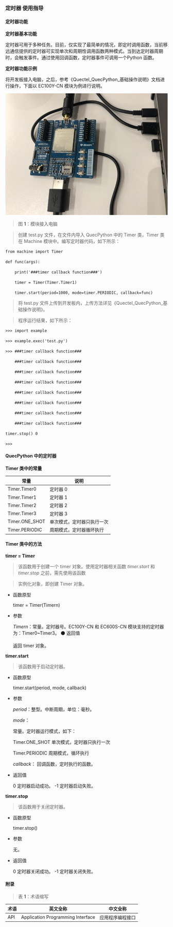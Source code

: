 ### 定时器 使用指导

#### 定时器功能 

**定时器基本功能** 

定时器可用于多种任务。目前，仅实现了最简单的情况，即定时调用函数，当前移远通信提供的定时器可实现单次和周期性调用函数两种模式。当到达定时器周期时，会触发事件。通过使用回调函数，定时器事件可调用一个Python 函数。

**定时器功能示例** 

将开发板接入电脑，之后，参考《Quectel_QuecPython_基础操作说明》文档进行操作，下面以
EC100Y-CN 模块为例进行说明。

![](media/782cd2c870c62e6f022cca4e47c7c806.jpg)

>   图 **1**：模块接入电脑

>   创建 test.py 文件，在文件内导入 QuecPython 中的 Timer 类，Timer 类在 Machine
>   模块中。编写定时器代码，如下所示：

```
from machine import Timer

def func(args):

	print('###timer callback function###')

	timer = Timer(Timer.Timer1)

	timer.start(period=1000, mode=timer.PERIODIC, callback=func)
```



>   将 test.py
>   文件上传到开发板内，上传方法详见《Quectel_QuecPython_基础操作说明》。

>   程序运行结果，如下所示：

```
>>> import example

>>> example.exec('test.py')

>>> ###timer callback function###

	###timer callback function###

	###timer callback function###

	###timer callback function###

	###timer callback function###

	###timer callback function###

	###timer callback function### 
	
	###timer callback function###
	
timer.stop() 0

>>>
```



#### **QuecPython** 中的定时器 

**Timer 类中的常量** 

| 常量           | 说明                       |
| -------------- | -------------------------- |
| Timer.Timer0   | 定时器 0                   |
| Timer.Timer1   | 定时器 1                   |
| Timer.Timer2   | 定时器 2                   |
| Timer.Timer3   | 定时器 3                   |
| Timer.ONE_SHOT | 单次模式，定时器只执行一次 |
| Timer.PERIODIC | 周期模式，定时器循环执行   |

#### Timer 类中的方法 

**timer = Timer** 

>   该函数用于创建一个 timer 对象。使用定时器相关函数 *timer.start* 和
>   *timer.stop* 之前，需先使用该函数

>   实例化对象，即创建 Timer 对象。

- 函数原型

  timer = Timer(Timern)

- 参数

  *Timern*：常量。定时器号。EC100Y-CN 和 EC600S-CN
  模块支持的定时器为：Timer0~Timer3。 ⚫ 返回值

  返回 timer 对象。

**timer.start** 

>   该函数用于启动定时器。

- 函数原型

  timer.start(period, mode, callback)

- 参数

  *period*：整型。中断周期，单位：毫秒。

  *mode*：

  常量。定时器运行模式，如下：

  Timer.ONE_SHOT 单次模式，定时器只执行一次

  Timer.PERIODIC 周期模式，循环执行

  *callback*： 回调函数，定时执行的函数。

- 返回值

  0 定时器启动成功。 -1 定时器启动失败。

**timer.stop** 

>   该函数用于关闭定时器。

- 函数原型

  timer.stop()

- 参数

  无。

- 返回值

  0 定时器关闭成功。 -1 定时器关闭失败。


#### 附录 

>   表 **1**：术语缩写

| 术语 | 英文全称                          | 中文全称         |
| ---- | --------------------------------- | ---------------- |
| API  | Application Programming Interface | 应用程序编程接口 |

